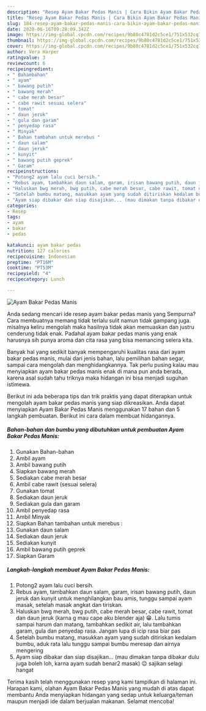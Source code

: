 ```yaml
---
description: "Resep Ayam Bakar Pedas Manis | Cara Bikin Ayam Bakar Pedas Manis Yang Enak Dan Mudah"
title: "Resep Ayam Bakar Pedas Manis | Cara Bikin Ayam Bakar Pedas Manis Yang Enak Dan Mudah"
slug: 184-resep-ayam-bakar-pedas-manis-cara-bikin-ayam-bakar-pedas-manis-yang-enak-dan-mudah
date: 2020-06-16T09:28:09.342Z
image: https://img-global.cpcdn.com/recipes/9b80c4781d2c5ce1/751x532cq70/ayam-bakar-pedas-manis-foto-resep-utama.jpg
thumbnail: https://img-global.cpcdn.com/recipes/9b80c4781d2c5ce1/751x532cq70/ayam-bakar-pedas-manis-foto-resep-utama.jpg
cover: https://img-global.cpcdn.com/recipes/9b80c4781d2c5ce1/751x532cq70/ayam-bakar-pedas-manis-foto-resep-utama.jpg
author: Vera Harper
ratingvalue: 3
reviewcount: 6
recipeingredient:
- " Bahanbahan"
- " ayam"
- " bawang putih"
- " bawang merah"
- " cabe merah besar"
- " cabe rawit sesuai selera"
- " tomat"
- " daun jeruk"
- " gula dan garam"
- " penyedap rasa"
- " Minyak"
- " Bahan tambahan untuk merebus "
- " daun salam"
- " daun jeruk"
- " kunyit"
- " bawang putih geprek"
- " Garam"
recipeinstructions:
- "Potong2​ ayam lalu cuci bersih."
- "Rebus ayam, tambahkan daun salam, garam, irisan bawang putih, daun jeruk dan kunyit untuk menghilangkan bau amis, tunggu sampai ayam masak, setelah masak angkat dan tiriskan."
- "Haluskan bwg merah, bwg putih, cabe merah besar, cabe rawit, tomat dan daun jeruk (karna g mau cape aku blender aja) 😁. Lalu tumis sampai harum dan matang, tambahkan sedikit air, lalu tambahkan garam, gula dan penyedap rasa. Jangan lupa di icip rasa biar pas"
- "Setelah bumbu matang, masukkan ayam yang sudah ditiriskan kedalam bumbu, aduk rata lalu tunggu sampai bumbu meresap dan airnya mengering"
- "Ayam siap dibakar dan siap disajikan... (mau dimakan tanpa dibakar dulu juga boleh loh, karna ayam sudah benar2 masak) 😉 sajikan selagi hangat"
categories:
- Resep
tags:
- ayam
- bakar
- pedas

katakunci: ayam bakar pedas 
nutrition: 127 calories
recipecuisine: Indonesian
preptime: "PT16M"
cooktime: "PT53M"
recipeyield: "4"
recipecategory: Lunch

---
```



![Ayam Bakar Pedas Manis](https://img-global.cpcdn.com/recipes/9b80c4781d2c5ce1/751x532cq70/ayam-bakar-pedas-manis-foto-resep-utama.jpg)

Anda sedang mencari ide resep ayam bakar pedas manis yang Sempurna? Cara membuatnya memang tidak terlalu sulit namun tidak gampang juga. misalnya keliru mengolah maka hasilnya tidak akan memuaskan dan justru cenderung tidak enak. Padahal ayam bakar pedas manis yang enak harusnya sih punya aroma dan cita rasa yang bisa memancing selera kita.

Banyak hal yang sedikit banyak mempengaruhi kualitas rasa dari ayam bakar pedas manis, mulai dari jenis bahan, lalu pemilihan bahan segar, sampai cara mengolah dan menghidangkannya. Tak perlu pusing kalau mau menyiapkan ayam bakar pedas manis enak di mana pun anda berada, karena asal sudah tahu triknya maka hidangan ini bisa menjadi suguhan istimewa.




Berikut ini ada beberapa tips dan trik praktis yang dapat diterapkan untuk mengolah ayam bakar pedas manis yang siap dikreasikan. Anda dapat menyiapkan Ayam Bakar Pedas Manis menggunakan 17 bahan dan 5 langkah pembuatan. Berikut ini cara dalam membuat hidangannya.

<!--inarticleads1-->

##### Bahan-bahan dan bumbu yang dibutuhkan untuk pembuatan Ayam Bakar Pedas Manis:

1. Gunakan  Bahan-bahan
1. Ambil  ayam
1. Ambil  bawang putih
1. Siapkan  bawang merah
1. Sediakan  cabe merah besar
1. Ambil  cabe rawit (sesuai selera)
1. Gunakan  tomat
1. Sediakan  daun jeruk
1. Sediakan  gula dan garam
1. Ambil  penyedap rasa
1. Ambil  Minyak
1. Siapkan  Bahan tambahan untuk merebus :
1. Gunakan  daun salam
1. Sediakan  daun jeruk
1. Sediakan  kunyit
1. Ambil  bawang putih geprek
1. Siapkan  Garam




<!--inarticleads2-->

##### Langkah-langkah membuat Ayam Bakar Pedas Manis:

1. Potong2​ ayam lalu cuci bersih.
1. Rebus ayam, tambahkan daun salam, garam, irisan bawang putih, daun jeruk dan kunyit untuk menghilangkan bau amis, tunggu sampai ayam masak, setelah masak angkat dan tiriskan.
1. Haluskan bwg merah, bwg putih, cabe merah besar, cabe rawit, tomat dan daun jeruk (karna g mau cape aku blender aja) 😁. Lalu tumis sampai harum dan matang, tambahkan sedikit air, lalu tambahkan garam, gula dan penyedap rasa. Jangan lupa di icip rasa biar pas
1. Setelah bumbu matang, masukkan ayam yang sudah ditiriskan kedalam bumbu, aduk rata lalu tunggu sampai bumbu meresap dan airnya mengering
1. Ayam siap dibakar dan siap disajikan... (mau dimakan tanpa dibakar dulu juga boleh loh, karna ayam sudah benar2 masak) 😉 sajikan selagi hangat




Terima kasih telah menggunakan resep yang kami tampilkan di halaman ini. Harapan kami, olahan Ayam Bakar Pedas Manis yang mudah di atas dapat membantu Anda menyiapkan hidangan yang sedap untuk keluarga/teman maupun menjadi ide dalam berjualan makanan. Selamat mencoba!
